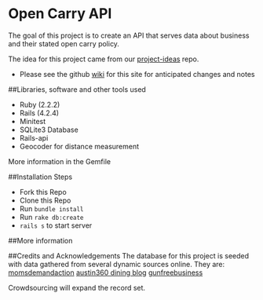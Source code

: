 # Open Carry API

The goal of this project is to create an API that serves data about business and their stated open carry policy.

The idea for this project came from our [project-ideas](https://github.com/open-austin/project-ideas/issues/43) repo.

- Please see the github [wiki](https://github.com/open-austin/open-carry/wiki) for this site for anticipated changes and notes

##Libraries, software and other tools used
- Ruby (2.2.2)
- Rails (4.2.4)
- Minitest
- SQLite3 Database
- Rails-api
- Geocoder for distance measurement

More information in the Gemfile

##Installation Steps
- Fork this Repo
- Clone this Repo
- Run `bundle install`
- Run `rake db:create`
- `rails s` to start server

##More information


##Credits and Acknowledgements
The database for this project is seeded with data gathered from several dynamic sources online. They are:
[momsdemandaction](http://momsdemandaction.org/campaigns/texas-businesses-say-no-to-open-carry/)
[austin360 dining blog](http://dining.blog.austin360.com/2016/01/04/list-of-austin-restaurants-opting-out-of-open-carry/)
[gunfreebusiness](https://gunfreebusinesses.wordpress.com/)

Crowdsourcing will expand the record set.
